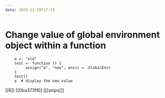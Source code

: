 ```yaml
---
date: 2020-12-29T17:23
---
```


# Change value of global environment object within a function

	
		a <- "old"
		test <- function () {
			 assign("a", "new", envir = .GlobalEnv)
		}
		test()
		a  # display the new value
        
[[R]]
[[0ba373f8]]
[[[snips]]]